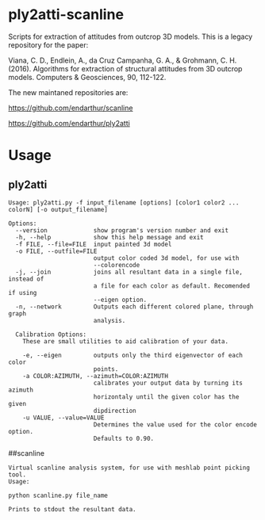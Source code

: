 # ply2atti-scanline
Scripts for extraction of attitudes from outcrop 3D models.
This is a legacy repository for the paper:

Viana, C. D., Endlein, A., da Cruz Campanha, G. A., & Grohmann, C. H. (2016). Algorithms for extraction of structural attitudes from 3D outcrop models. Computers & Geosciences, 90, 112-122.

The new maintaned repositories are:

https://github.com/endarthur/scanline

https://github.com/endarthur/ply2atti

# Usage

## ply2atti

```
Usage: ply2atti.py -f input_filename [options] [color1 color2 ... colorN] [-o output_filename]

Options:
  --version             show program's version number and exit
  -h, --help            show this help message and exit
  -f FILE, --file=FILE  input painted 3d model
  -o FILE, --outfile=FILE
                        output color coded 3d model, for use with
                        --colorencode
  -j, --join            joins all resultant data in a single file, instead of
                        a file for each color as default. Recomended if using
                        --eigen option.
  -n, --network         Outputs each different colored plane, through graph
                        analysis.

  Calibration Options:
    These are small utilities to aid calibration of your data.

    -e, --eigen         outputs only the third eigenvector of each color
                        points.
    -a COLOR:AZIMUTH, --azimuth=COLOR:AZIMUTH
                        calibrates your output data by turning its azimuth
                        horizontaly until the given color has the given
                        dipdirection
    -u VALUE, --value=VALUE
                        Determines the value used for the color encode option.
                        Defaults to 0.90.
```

##scanline

```
Virtual scanline analysis system, for use with meshlab point picking tool.
Usage:

python scanline.py file_name

Prints to stdout the resultant data.
```
